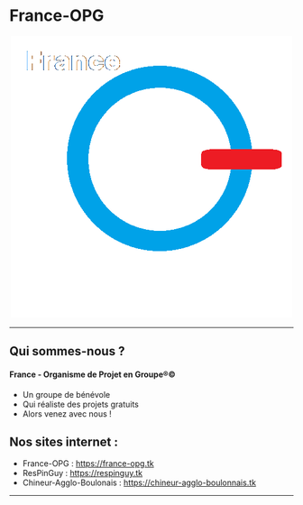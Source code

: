 # France-OPG

<div align="center">
  <img src="./France-OPG-2.png"  alt="powerm1nt banner"/>
</div>

-------------------------------------------------------------------------------------------

## Qui sommes-nous ?

#### France - Organisme de Projet en Groupe®©
 -  Un groupe de bénévole
 -  Qui réaliste des projets gratuits
 -  Alors venez avec nous !

## Nos sites internet :
 -  France-OPG : https://france-opg.tk
 -  ResPinGuy : https://respinguy.tk
 -  Chineur-Agglo-Boulonais : https://chineur-agglo-boulonnais.tk
 
-------------------------------------------------------------------------------------------
<!--
**France-OPG/France-OPG** is a ✨ _special_ ✨ repository because its `README.md` (this file) appears on your GitHub profile.

Here are some ideas to get you started:

- 🔭 I’m currently working on ...
- 🌱 I’m currently learning ...
- 👯 I’m looking to collaborate on ...
- 🤔 I’m looking for help with ...
- 💬 Ask me about ...
- 📫 How to reach me: ...
- 😄 Pronouns: ...
- ⚡ Fun fact: ...
-->
